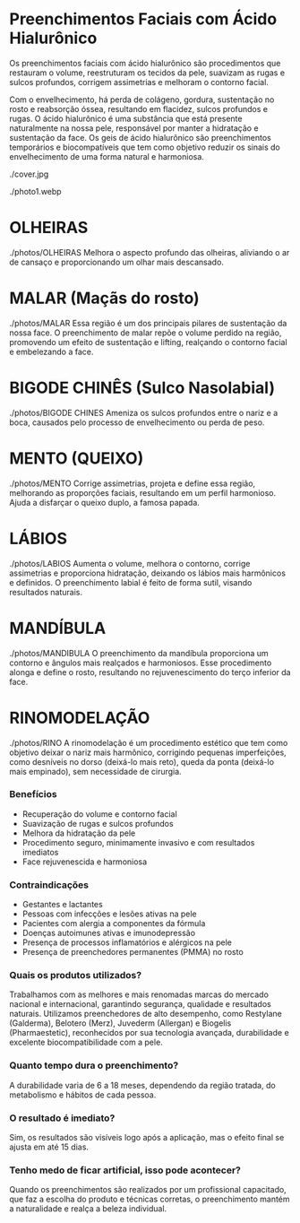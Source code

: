 <!-- order:30 -->

<!-- title:start -->
# Preenchimentos Faciais com Ácido Hialurônico
<!-- title:end -->
<!-- description:start -->
Os preenchimentos faciais com ácido hialurônico são procedimentos que restauram o volume, reestruturam os tecidos da pele, suavizam as rugas e sulcos profundos, corrigem assimetrias e melhoram o contorno facial.

Com o envelhecimento, há perda de colágeno, gordura, sustentação no rosto e reabsorção óssea, resultando em flacidez, sulcos profundos e rugas. O ácido hialurônico é uma substância que está presente naturalmente na nossa pele, responsável por manter a hidratação e sustentação da face. Os geis de ácido hialurônico são preenchimentos temporários e biocompatíveis que tem como objetivo reduzir os sinais do envelhecimento de uma forma natural e harmoniosa.
<!-- description:end -->
<!-- cover:start -->
./cover.jpg
<!-- cover:end -->

<!-- photo1:start -->
./photo1.webp
<!-- photo1:end -->

<!-- carousel:start -->
# OLHEIRAS
./photos/OLHEIRAS
Melhora o aspecto profundo das olheiras, aliviando o ar de cansaço e proporcionando um olhar mais descansado.  
<!-- carousel:end -->
<!-- carousel:start -->
# MALAR (Maçãs do rosto)
./photos/MALAR
Essa região é um dos principais pilares de sustentação da nossa face. O preenchimento de malar repõe o volume perdido na região, promovendo um efeito de sustentação e lifting, realçando o contorno facial e embelezando a face. 
<!-- carousel:end -->
<!-- carousel:start -->
# BIGODE CHINÊS (Sulco Nasolabial)
./photos/BIGODE CHINES
Ameniza os sulcos profundos entre o nariz e a boca, causados pelo processo de envelhecimento ou perda de peso. 
<!-- carousel:end -->
<!-- carousel:start -->
# MENTO (QUEIXO)
./photos/MENTO
Corrige assimetrias, projeta e define essa região, melhorando as proporções faciais, resultando em um perfil harmonioso. Ajuda a disfarçar o queixo duplo, a famosa papada.  
<!-- carousel:end -->
<!-- carousel:start -->
# LÁBIOS
./photos/LABIOS
Aumenta o volume, melhora o contorno, corrige assimetrias e proporciona hidratação, deixando os lábios mais harmônicos e definidos. O preenchimento labial é feito de forma sutil, visando resultados naturais.  
<!-- carousel:end -->

<!-- carousel:start -->
# MANDÍBULA
./photos/MANDIBULA
O preenchimento da mandíbula proporciona um contorno e ângulos mais realçados e harmoniosos. Esse procedimento alonga e define o rosto, resultando no rejuvenescimento do terço inferior da face.  
<!-- carousel:end -->

<!-- carousel:start -->
# RINOMODELAÇÃO
./photos/RINO
A rinomodelação é um procedimento estético que tem como objetivo deixar o nariz mais harmônico, corrigindo pequenas imperfeições, como desníveis no dorso (deixá-lo mais reto), queda da ponta (deixá-lo mais empinado), sem necessidade de cirurgia.  
<!-- carousel:end -->

<!-- faq:start -->
### Benefícios  
- Recuperação do volume e contorno facial  
- Suavização de rugas e sulcos profundos  
- Melhora da hidratação da pele  
- Procedimento seguro, minimamente invasivo e com resultados imediatos  
- Face rejuvenescida e harmoniosa  
<!-- faq:end -->
<!-- faq:start -->
### Contraindicações  
- Gestantes e lactantes  
- Pessoas com infecções e lesões ativas na pele  
- Pacientes com alergia a componentes da fórmula  
- Doenças autoimunes ativas e imunodepressão  
- Presença de processos inflamatórios e alérgicos na pele  
- Presença de preenchedores permanentes (PMMA) no rosto  
<!-- faq:end -->
<!-- faq:start -->
### Quais os produtos utilizados?  
Trabalhamos com as melhores e mais renomadas marcas do mercado nacional e internacional, garantindo segurança, qualidade e resultados naturais. Utilizamos preenchedores de alto desempenho, como Restylane (Galderma), Belotero (Merz), Juvederm (Allergan) e Biogelis (Pharmaestetic), reconhecidos por sua tecnologia avançada, durabilidade e excelente biocompatibilidade com a pele.
<!-- faq:end -->
<!-- faq:start -->
### Quanto tempo dura o preenchimento?  
A durabilidade varia de 6 a 18 meses, dependendo da região tratada, do metabolismo e hábitos de cada pessoa.
<!-- faq:end -->
<!-- faq:start -->
### O resultado é imediato?  
Sim, os resultados são visíveis logo após a aplicação, mas o efeito final se ajusta em até 15 dias.
<!-- faq:end -->
<!-- faq:start -->
### Tenho medo de ficar artificial, isso pode acontecer?  
Quando os preenchimentos são realizados por um profissional capacitado, que faz a escolha do produto e técnicas corretas, o preenchimento mantém a naturalidade e realça a beleza individual.
<!-- faq:end -->
